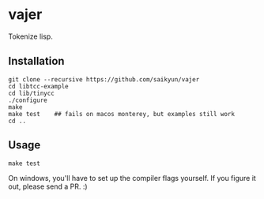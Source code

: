 # vajer

Tokenize lisp.

## Installation

```
git clone --recursive https://github.com/saikyun/vajer
cd libtcc-example
cd lib/tinycc
./configure
make
make test    ## fails on macos monterey, but examples still work
cd ..
```

## Usage

```
make test
```

On windows, you'll have to set up the compiler flags yourself. If you figure it out, please send a PR. :)
